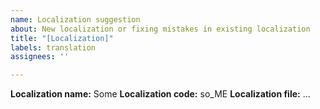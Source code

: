 ```yaml
---
name: Localization suggestion
about: New localization or fixing mistakes in existing localization
title: "[Localization]"
labels: translation
assignees: ''

---
```


**Localization name:** Some
**Localization code:** so_ME
**Localization file:** ...
